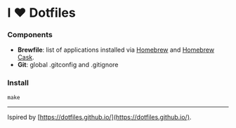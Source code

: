 # I ❤ Dotfiles

### Components
* **Brewfile**: list of applications installed via [Homebrew](http://brew.sh/) and [Homebrew Cask](https://caskroom.github.io/).
* **Git**: global .gitconfig and .gitignore

### Install
```
make
```
---

Ispired by [https://dotfiles.github.io/](https://dotfiles.github.io/).
